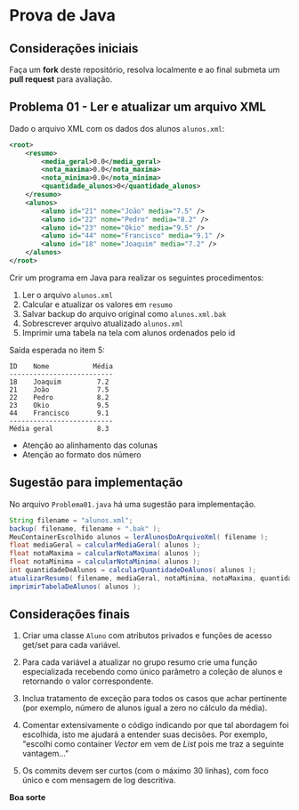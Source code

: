 # Prova de Java

## Considerações iniciais

Faça um **fork** deste repositório, resolva localmente e ao final submeta um **pull request** para avaliação.

## Problema 01 - Ler e atualizar um arquivo XML

Dado o arquivo XML com os dados dos alunos `alunos.xml`:

```xml
<root>
	<resumo>
		<media_geral>0.0</media_geral>
		<nota_maxima>0.0</nota_maxima>
		<nota_minima>0.0</nota_minima>
		<quantidade_alunos>0</quantidade_alunos>
	</resumo>
	<alunos>
		<aluno id="21" nome="João" media="7.5" />
		<aluno id="22" nome="Pedro" media="8.2" />
		<aluno id="23" nome="Okio" media="9.5" />
		<aluno id="44" nome="Francisco" media="9.1" />
		<aluno id="18" nome="Joaquim" media="7.2" />
	</alunos>
</root>
```

Crir um programa em Java para realizar os seguintes procedimentos:

1. Ler o arquivo `alunos.xml`
2. Calcular e atualizar os valores em `resumo`
3. Salvar backup do arquivo original como `alunos.xml.bak`
4. Sobrescrever arquivo atualizado `alunos.xml`
5. Imprimir uma tabela na tela com alunos ordenados pelo id

Saída esperada no item 5:

```
ID    Nome           Média
--------------------------
18    Joaquim         7.2
21    João            7.5
22    Pedro           8.2
23    Okio            9.5
44    Francisco       9.1
--------------------------
Média geral           8.3
```

* Atenção ao alinhamento das colunas
* Atenção ao formato dos número

## Sugestão para implementação

No arquivo `Problema01.java` há uma sugestão para implementação.

```java
String filename = "alunos.xml";
backup( filename, filename + ".bak" );
MeuContainerEscolhido alunos = lerAlunosDoArquivoXml( filename );
float mediaGeral = calcularMediaGeral( alunos );
float notaMaxima = calcularNotaMaxima( alunos );
float notaMinima = calcularNotaMinima( alunos );
int quantidadeDeAlunos = calcularQuantidadeDeAlunos( alunos );
atualizarResumo( filename, mediaGeral, notaMinima, notaMaxima, quantidadeDeAlunos );
imprimirTabelaDeAlunos( alunos );
```

## Considerações finais

1. Criar uma classe `Aluno` com atributos privados e funções de acesso get/set para cada variável.

2. Para cada variável a atualizar no grupo resumo crie uma função especializada
recebendo como único parâmetro a coleção de alunos e retornando o valor
correspondente.

3. Inclua tratamento de exceção para todos os casos que achar pertinente (por exemplo,
número de alunos igual a zero no cálculo da média).

4. Comentar extensivamente o código indicando por que tal abordagem foi escolhida, isto me ajudará a entender suas decisões.
Por exemplo, "escolhi como container *Vector* em vem de *List* pois me traz a seguinte vantagem..."

5. Os commits devem ser curtos (com o máximo 30 linhas), com foco único e com mensagem de log descritiva.

**Boa sorte**
